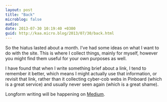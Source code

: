 ```yaml
---
layout: post
title: "Back"
microblog: false
audio: 
date: 2013-07-30 10:19:40 +0300
guid: http://kaa.micro.blog/2013/07/30/back.html
---
```

<p>So the hiatus lasted about a month. I&rsquo;ve had some ideas on what I want to do with the site. This is where I collect things, mainly for myself, however you might find them useful for your own purposes as well.</p>

<p>I have found that when I write something brief about a link, I tend to remember it better, which means I might actually use that information, or revisit that link, rather than it collecting cyber-cob webs in Pinboard (which is a great service) and usually never seen again (which is a great shame).</p>

<p>Longform writing will be happening on <a href="https://medium.com/@khaledaboualfa">Medium</a>.</p>
